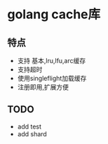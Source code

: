 # golang cache库


特点
---
- 支持 基本,lru,lfu,arc缓存
- 支持超时
- 使用singleflight加载缓存
- 注册即用,扩展方便

TODO
---
- add test
- add shard
